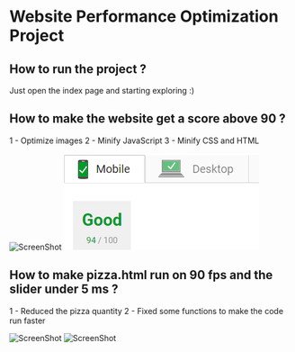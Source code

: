 # Website Performance Optimization Project

## How to run the project ?

Just open the index page and starting exploring :)


## How to make the website get a score above 90 ?

1 - Optimize images 
2 - Minify JavaScript
3 - Minify CSS and HTML

![ScreenShot](computer-score.png)
![ScreenShot](https://github.com/Mltms/frontend-nanodegree-mobile-portfolio/blob/master/img/Phone-score.PNG)


## How to make pizza.html run on 90 fps and the slider under 5 ms ?

1 - Reduced the pizza quantity
2 - Fixed some functions to make the code run faster

![ScreenShot](FPS.png)
![ScreenShot](Resize.png)
